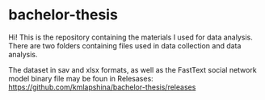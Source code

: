 # bachelor-thesis

Hi! This is the repository containing the materials I used for data analysis. There are two folders containing files used in data collection and data analysis.

The dataset in sav and xlsx formats, as well as the FastText social network model binary file may be foun in Relesases: https://github.com/kmlapshina/bachelor-thesis/releases
